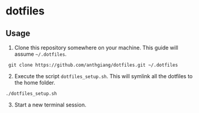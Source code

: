 # dotfiles

## Usage
1. Clone this repository somewhere on your machine. 
This guide will assume `~/.dotfiles`.

```
 git clone https://github.com/anthgiang/dotfiles.git ~/.dotfiles
```

2. Execute the script `dotfiles_setup.sh`.
This will symlink all the dotfiles to the home folder.

```
./dotfiles_setup.sh
```

3. Start a new terminal session.